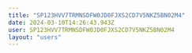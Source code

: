 ```yaml
---
title: "SP123HVV7TRMNSDFW0JD0FJXS2CD7V5NKZ5BN02M4"
date: 2024-03-10T14:26:43.943Z
user: SP123HVV7TRMNSDFW0JD0FJXS2CD7V5NKZ5BN02M4
layout: "users"
---
```

    